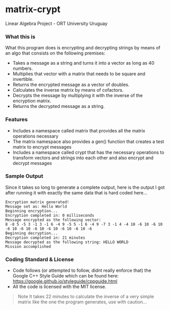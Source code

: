 # matrix-crypt
Linear Algebra Project - ORT University Uruguay

### What this is
What this program does is encrypting and decrypting strings by means of an algo that consists on the following premises:
  * Takes a message as a string and turns it into a vector as long as 40 numbers.
  * Multiplies that vector with a matrix that needs to be square and invertible.
  * Returns the encrypted message as a vector of doubles.
  * Calculates the inverse matrix by means of cofactors.
  * Decrypts the message by multiplying it with the inverse of the encryption matrix.
  * Returns the decrypted message as a string.

### Features
* Includes a namespace called matrix that provides all the matrix operations necessary
* The matrix namespace also provides a gen() function that creates a test matrix to encrypt messages
* Includes a namespace called crypt that has the necessary operations to transform vectors and strings into each other and also encrypt and decrypt messages

### Sample Output
Since it takes so long to generate a complete output, here is the output I got after running it with exactly the same data that is hard coded here...

```
Encryption matrix generated!
Message set as: Hello World
Beginning encryption...
Encryption completed in: 0 milliseconds
Message encrypted as the following vector:
8 -8 5 -5 3 -1 3 -1 6 -4 9 -5 5 -1 6 -4 9 -7 3 -1 4 -4 10 -6 10 -6 10 -6 10 -6 10 -6 10 -6 10 -6 10 -6 10 -6 
Beginning decryption...
Decryption completed in: 21 minutes
Message decrypted as the following string: HELLO WORLD
Mission accomplished
```

### Coding Standard & License
* Code follows (or attempted to follow, didnt really enforce that) the Google C++ Style Guide which can be found here: https://google.github.io/styleguide/cppguide.html
* All the code is licensed with the MIT license.

> Note
>It takes 22 minutes to calculate the inverse of a very simple matrix like the one the program generates, use with caution...
